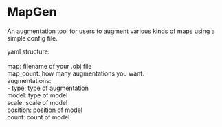 # MapGen
An augmentation tool for users to augment various kinds of maps using a simple config file.


yaml structure:</br></br>
map: filename of your .obj file</br>
map_count: how many augmentations you want.</br>
augmentations:</br>
    - type: type of augmentation</br>
      model: type of model</br>
      scale: scale of model</br>
      position: position of model</br>
      count: count of model

